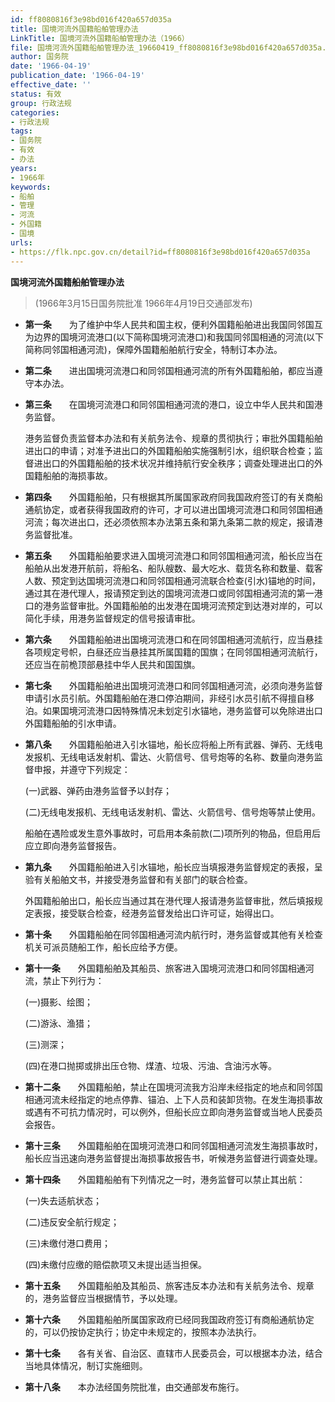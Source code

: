 ```yaml
---
id: ff8080816f3e98bd016f420a657d035a
title: 国境河流外国籍船舶管理办法
LinkTitle: 国境河流外国籍船舶管理办法（1966）
file: 国境河流外国籍船舶管理办法_19660419_ff8080816f3e98bd016f420a657d035a.docx
author: 国务院
date: '1966-04-19'
publication_date: '1966-04-19'
effective_date: ''
status: 有效
group: 行政法规
categories:
- 行政法规
tags:
- 国务院
- 有效
- 办法
years:
- 1966年
keywords:
- 船舶
- 管理
- 河流
- 外国籍
- 国境
urls:
- https://flk.npc.gov.cn/detail?id=ff8080816f3e98bd016f420a657d035a
---
```


**国境河流外国籍船舶管理办法**

> (1966年3月15日国务院批准 1966年4月19日交通部发布)

- **第一条**　　为了维护中华人民共和国主权，便利外国籍船舶进出我国同邻国互为边界的国境河流港口(以下简称国境河流港口)和我国同邻国相通的河流(以下简称同邻国相通河流)，保障外国籍船舶航行安全，特制订本办法。

- **第二条**　　进出国境河流港口和同邻国相通河流的所有外国籍船舶，都应当遵守本办法。

- **第三条**　　在国境河流港口和同邻国相通河流的港口，设立中华人民共和国港务监督。

  港务监督负责监督本办法和有关航务法令、规章的贯彻执行；审批外国籍船舶进出口的申请；对准予进出口的外国籍船舶实施强制引水，组织联合检查；监督进出口的外国籍船舶的技术状况并维持航行安全秩序；调查处理进出口的外国籍船舶的海损事故。

- **第四条**　　外国籍船舶，只有根据其所属国家政府同我国政府签订的有关商船通航协定，或者获得我国政府的许可，才可以进出国境河流港口和同邻国相通河流；每次进出口，还必须依照本办法第五条和第九条第二款的规定，报请港务监督批准。

- **第五条**　　外国籍船舶要求进入国境河流港口和同邻国相通河流，船长应当在船舶从出发港开航前，将船名、船队艘数、最大吃水、载货名称和数量、载客人数、预定到达国境河流港口和同邻国相通河流联合检查(引水)锚地的时间，通过其在港代理人，报请预定到达的国境河流港口或同邻国相通河流的第一港口的港务监督审批。外国籍船舶的出发港在国境河流预定到达港对岸的，可以简化手续，用港务监督规定的信号报请审批。

- **第六条**　　外国籍船舶进出国境河流港口和在同邻国相通河流航行，应当悬挂各项规定号帜，白昼还应当悬挂其所属国籍的国旗；在同邻国相通河流航行，还应当在前桅顶部悬挂中华人民共和国国旗。

- **第七条**　　外国籍船舶进出国境河流港口和同邻国相通河流，必须向港务监督申请引水员引航。外国籍船舶在港口停泊期间，非经引水员引航不得擅自移泊。如果国境河流港口因特殊情况未划定引水锚地，港务监督可以免除进出口外国籍船舶的引水申请。

- **第八条**　　外国籍船舶进入引水锚地，船长应将船上所有武器、弹药、无线电发报机、无线电话发射机、雷达、火箭信号、信号炮等的名称、数量向港务监督申报，并遵守下列规定：

  (一)武器、弹药由港务监督予以封存；

  (二)无线电发报机、无线电话发射机、雷达、火箭信号、信号炮等禁止使用。

  船舶在遇险或发生意外事故时，可启用本条前款(二)项所列的物品，但启用后应立即向港务监督报告。

- **第九条**　　外国籍船舶进入引水锚地，船长应当填报港务监督规定的表报，呈验有关船舶文书，并接受港务监督和有关部门的联合检查。

  外国籍船舶出口，船长应当通过其在港代理人报请港务监督审批，然后填报规定表报，接受联合检查，经港务监督发给出口许可证，始得出口。

- **第十条**　　外国籍船舶在同邻国相通河流内航行时，港务监督或其他有关检查机关可派员随船工作，船长应给予方便。

- **第十一条**　　外国籍船舶及其船员、旅客进入国境河流港口和同邻国相通河流，禁止下列行为：

  (一)摄影、绘图；

  (二)游泳、渔猎；

  (三)测深；

  (四)在港口抛掷或排出压仓物、煤渣、垃圾、污油、含油污水等。

- **第十二条**　　外国籍船舶，禁止在国境河流我方沿岸未经指定的地点和同邻国相通河流未经指定的地点停靠、锚泊、上下人员和装卸货物。在发生海损事故或遇有不可抗力情况时，可以例外，但船长应立即向港务监督或当地人民委员会报告。

- **第十三条**　　外国籍船舶在国境河流港口和同邻国相通河流发生海损事故时，船长应当迅速向港务监督提出海损事故报告书，听候港务监督进行调查处理。

- **第十四条**　　外国籍船舶有下列情况之一时，港务监督可以禁止其出航：

  (一)失去适航状态；

  (二)违反安全航行规定；

  (三)未缴付港口费用；

  (四)未缴付应缴的赔偿款项又未提出适当担保。

- **第十五条**　　外国籍船舶及其船员、旅客违反本办法和有关航务法令、规章的，港务监督应当根据情节，予以处理。

- **第十六条**　　外国籍船舶所属国家政府已经同我国政府签订有商船通航协定的，可以仍按协定执行；协定中未规定的，按照本办法执行。

- **第十七条**　　各有关省、自治区、直辖市人民委员会，可以根据本办法，结合当地具体情况，制订实施细则。

- **第十八条**　　本办法经国务院批准，由交通部发布施行。
